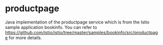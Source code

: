 # productpage

Java implementation of the productpage service which is from the Istio sample application bookinfo. You can refer to https://github.com/istio/istio/tree/master/samples/bookinfo/src/productpage for more details.
